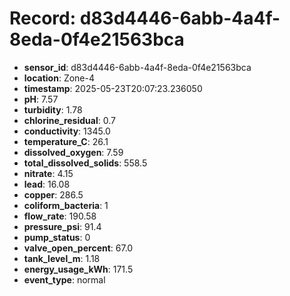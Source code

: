 # Record: d83d4446-6abb-4a4f-8eda-0f4e21563bca

- **sensor_id**: d83d4446-6abb-4a4f-8eda-0f4e21563bca
- **location**: Zone-4
- **timestamp**: 2025-05-23T20:07:23.236050
- **pH**: 7.57
- **turbidity**: 1.78
- **chlorine_residual**: 0.7
- **conductivity**: 1345.0
- **temperature_C**: 26.1
- **dissolved_oxygen**: 7.59
- **total_dissolved_solids**: 558.5
- **nitrate**: 4.15
- **lead**: 16.08
- **copper**: 286.5
- **coliform_bacteria**: 1
- **flow_rate**: 190.58
- **pressure_psi**: 91.4
- **pump_status**: 0
- **valve_open_percent**: 67.0
- **tank_level_m**: 1.18
- **energy_usage_kWh**: 171.5
- **event_type**: normal